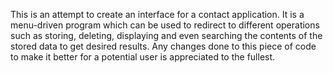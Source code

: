 This is an attempt to create an interface for a contact application.
It is a menu-driven program which can be used to redirect to different operations such as storing, deleting, displaying and even searching the contents of the stored data to get desired results. 
Any changes done to this piece of code to make it better for a potential user is appreciated to the fullest.
